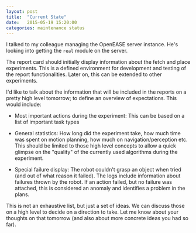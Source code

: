 ```yaml
---
layout: post
title:  "Current State"
date:   2015-05-19 15:20:00
categories: maintenance status
---
```


I talked to my colleague managing the OpenEASE server instance. He's
looking into getting the `real` module on the server.

The report card should initially display information about the fetch
and place experiments. This is a defined environment for development
and testing of the report functionalities. Later on, this can be
extended to other experiments.

I'd like to talk about the information that will be included in the
reports on a pretty high level tomorrow; to define an overview of
expectations. This would include:

* Most important actions during the experiment: This can be based on a
  list of important task types

* General statistics: How long did the experiment take, how much time
  was spent on motion planning, how much on navigation/perception
  etc. This should be limited to those high level concepts to allow a
  quick glimpse on the "quality" of the currently used algorithms
  during the experiment.

* Special failure display: The robot couldn't grasp an object when
  tried (and out of what reason it failed). The logs include
  information about failures thrown by the robot. If an action failed,
  but no failure was attached, this is considered an anomaly and
  identifies a problem in the plans.

This is not an exhaustive list, but just a set of ideas. We can
discuss those on a high level to decide on a direction to take. Let me
know about your thoughts on that tomorrow (and also about more
concrete ideas you had so far).